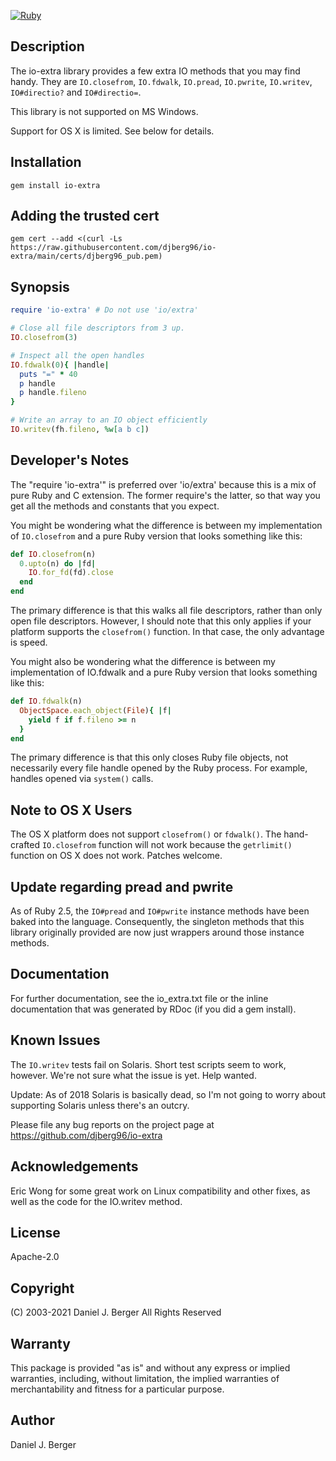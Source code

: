 [![Ruby](https://github.com/djberg96/io-extra/actions/workflows/ruby.yml/badge.svg)](https://github.com/djberg96/io-extra/actions/workflows/ruby.yml)

## Description
The io-extra library provides a few extra IO methods that you may find
handy. They are `IO.closefrom`, `IO.fdwalk`, `IO.pread`, `IO.pwrite`,
`IO.writev`, `IO#directio?` and `IO#directio=`.
	
This library is not supported on MS Windows.

Support for OS X is limited. See below for details.

## Installation
`gem install io-extra`

## Adding the trusted cert
`gem cert --add <(curl -Ls https://raw.githubusercontent.com/djberg96/io-extra/main/certs/djberg96_pub.pem)`

## Synopsis
```ruby
require 'io-extra' # Do not use 'io/extra'

# Close all file descriptors from 3 up.
IO.closefrom(3)

# Inspect all the open handles
IO.fdwalk(0){ |handle|
  puts "=" * 40 
  p handle
  p handle.fileno
}

# Write an array to an IO object efficiently
IO.writev(fh.fileno, %w[a b c])
```

## Developer's Notes
The "require 'io-extra'" is preferred over 'io/extra' because this is a mix
of pure Ruby and C extension. The former require's the latter, so that way
you get all the methods and constants that you expect.

You might be wondering what the difference is between my implementation of
`IO.closefrom` and a pure Ruby version that looks something like this:

```ruby
def IO.closefrom(n)
  0.upto(n) do |fd|
    IO.for_fd(fd).close
  end
end
```

The primary difference is that this walks all file descriptors, rather
than only open file descriptors. However, I should note that this only
applies if your platform supports the `closefrom()` function. In that case,
the only advantage is speed.

You might also be wondering what the difference is between my implementation
of IO.fdwalk and a pure Ruby version that looks something like this:

```ruby
def IO.fdwalk(n)
  ObjectSpace.each_object(File){ |f|
    yield f if f.fileno >= n
  }
end
```

The primary difference is that this only closes Ruby file objects, not
necessarily every file handle opened by the Ruby process. For example,
handles opened via `system()` calls.

## Note to OS X Users
The OS X platform does not support `closefrom()` or `fdwalk()`. The hand-
crafted `IO.closefrom` function will not work because the `getrlimit()`
function on OS X does not work. Patches welcome.

## Update regarding pread and pwrite
As of Ruby 2.5, the `IO#pread` and `IO#pwrite` instance methods have been
baked into the language. Consequently, the singleton methods that this
library originally provided are now just wrappers around those instance
methods.

## Documentation
For further documentation, see the io_extra.txt file or the inline
documentation that was generated by RDoc (if you did a gem install).

## Known Issues
The `IO.writev` tests fail on Solaris. Short test scripts seem to work,
however. We're not sure what the issue is yet. Help wanted.

Update: As of 2018 Solaris is basically dead, so I'm not going to worry
about supporting Solaris unless there's an outcry.

Please file any bug reports on the project page at
https://github.com/djberg96/io-extra

## Acknowledgements
Eric Wong for some great work on Linux compatibility and other fixes, as
well as the code for the IO.writev method.

## License
Apache-2.0

## Copyright
(C) 2003-2021 Daniel J. Berger
All Rights Reserved
    
## Warranty
This package is provided "as is" and without any express or
implied warranties, including, without limitation, the implied
warranties of merchantability and fitness for a particular purpose.
	 
## Author
Daniel J. Berger
